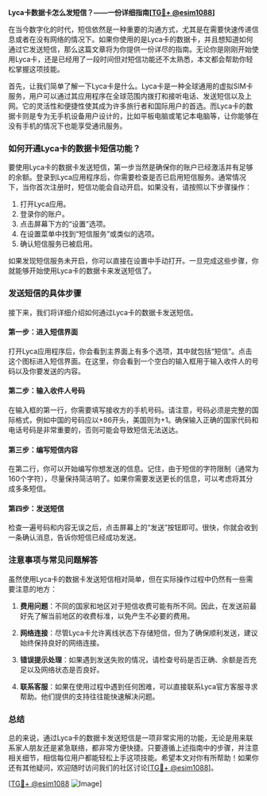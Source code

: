 **Lyca卡数据卡怎么发短信？——一份详细指南[[TG💪+ @esim1088](https://t.me/s/esim1088)]**

在当今数字化的时代，短信依然是一种重要的沟通方式，尤其是在需要快速传递信息或者在没有网络的情况下。如果你使用的是Lyca卡的数据卡，并且想知道如何通过它发送短信，那么这篇文章将为你提供一份详尽的指南。无论你是刚刚开始使用Lyca卡，还是已经用了一段时间但对短信功能还不太熟悉，本文都会帮助你轻松掌握这项技能。

首先，让我们简单了解一下Lyca卡是什么。Lyca卡是一种全球通用的虚拟SIM卡服务，用户可以通过其应用程序在全球范围内拨打和接听电话、发送短信以及上网。它的灵活性和便捷性使其成为许多旅行者和国际用户的首选。而Lyca卡的数据卡则是专为无手机设备用户设计的，比如平板电脑或笔记本电脑等，让你能够在没有手机的情况下也能享受通讯服务。

### 如何开通Lyca卡的数据卡短信功能？

要使用Lyca卡的数据卡发送短信，第一步当然是确保你的账户已经激活并有足够的余额。登录到Lyca应用程序后，你需要检查是否已启用短信服务。通常情况下，当你首次注册时，短信功能会自动开启。如果没有，请按照以下步骤操作：

1. 打开Lyca应用。
2. 登录你的账户。
3. 点击屏幕下方的“设置”选项。
4. 在设置菜单中找到“短信服务”或类似的选项。
5. 确认短信服务已被启用。

如果发现短信服务未开启，你可以直接在设置中手动打开。一旦完成这些步骤，你就能够开始使用Lyca卡的数据卡来发送短信了。

### 发送短信的具体步骤

接下来，我们将详细介绍如何通过Lyca卡的数据卡发送短信。

#### 第一步：进入短信界面
打开Lyca应用程序后，你会看到主界面上有多个选项，其中就包括“短信”。点击这个图标进入短信界面。在这里，你会看到一个空白的输入框用于输入收件人的号码以及你要发送的内容。

#### 第二步：输入收件人号码
在输入框的第一行，你需要填写接收方的手机号码。请注意，号码必须是完整的国际格式，例如中国的号码应以+86开头，美国则为+1。确保输入正确的国家代码和电话号码是非常重要的，否则可能会导致短信无法送达。

#### 第三步：编写短信内容
在第二行，你可以开始编写你想发送的信息。记住，由于短信的字符限制（通常为160个字符），尽量保持简洁明了。如果你需要发送更长的信息，可以考虑将其分成多条短信。

#### 第四步：发送短信
检查一遍号码和内容无误之后，点击屏幕上的“发送”按钮即可。很快，你就会收到一条确认消息，告诉你短信已经成功发送。

### 注意事项与常见问题解答

虽然使用Lyca卡的数据卡发送短信相对简单，但在实际操作过程中仍然有一些需要注意的地方：

1. **费用问题**：不同的国家和地区对于短信收费可能有所不同。因此，在发送前最好先了解当前地区的收费标准，以免产生不必要的费用。
   
2. **网络连接**：尽管Lyca卡允许离线状态下存储短信，但为了确保顺利发送，建议始终保持良好的网络连接。

3. **错误提示处理**：如果遇到发送失败的情况，请检查号码是否正确、余额是否充足以及网络状态是否良好。

4. **联系客服**：如果在使用过程中遇到任何困难，可以直接联系Lyca官方客服寻求帮助。他们提供的支持往往能快速解决问题。

### 总结

总的来说，通过Lyca卡的数据卡发送短信是一项非常实用的功能，无论是用来联系家人朋友还是紧急联络，都非常方便快捷。只要遵循上述指南中的步骤，并注意相关细节，相信每位用户都能轻松上手这项技能。希望本文对你有所帮助！如果你还有其他疑问，欢迎随时访问我们的社区讨论[[TG💪+ @esim1088](https://t.me/s/esim1088)]。

[[TG💪+ @esim1088](https://t.me/s/esim1088) ![Image](https://i.postimg.cc/4NQfJmqS/Snipaste-2025-05-13-00-14-12.png)]